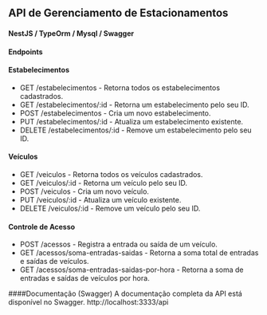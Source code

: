## API de Gerenciamento de Estacionamentos

#### NestJS / TypeOrm / Mysql / Swagger

#### Endpoints

#### Estabelecimentos
- GET /estabelecimentos - Retorna todos os estabelecimentos cadastrados.
- GET /estabelecimentos/:id - Retorna um estabelecimento pelo seu ID.
- POST /estabelecimentos - Cria um novo estabelecimento.
- PUT /estabelecimentos/:id - Atualiza um estabelecimento existente.
- DELETE /estabelecimentos/:id - Remove um estabelecimento pelo seu ID.

#### Veículos
- GET /veiculos - Retorna todos os veículos cadastrados.
- GET /veiculos/:id - Retorna um veículo pelo seu ID.
- POST /veiculos - Cria um novo veículo.
- PUT /veiculos/:id - Atualiza um veículo existente.
- DELETE /veiculos/:id - Remove um veículo pelo seu ID.

#### Controle de Acesso
- POST /acessos - Registra a entrada ou saída de um veículo.
- GET /acessos/soma-entradas-saidas - Retorna a soma total de entradas e saídas de veículos.
- GET /acessos/soma-entradas-saidas-por-hora - Retorna a soma de entradas e saídas de veículos por hora.

####Documentação (Swagger)
A documentação completa da API está disponível no Swagger.
http://localhost:3333/api
